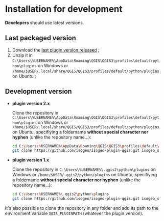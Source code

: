 # Installation for development

**Developers** should use latest versions.

## Last packaged version

1. Download the [last plugin version released](https://github.com/isogeo/isogeo-plugin-qgis/releases) ;
2. Unzip it in `C:\Users\%USERNAME%\AppData\Roaming\QGIS\QGIS3\profiles\default\python\plugins` on Windows or `/home/$USER/.local/share/QGIS/QGIS3/profiles/default/python/plugins` on Ubuntu ;

## Development version

* **plugin version 2.x**

    Clone the repository in  `C:\Users\%USERNAME%\AppData\Roaming\QGIS\QGIS3\profiles\default\python\plugins` on Windows or `/home/$USER/.local/share/QGIS/QGIS3/profiles/default/python/plugins` on Ubuntu, specifiying a foldername **without special character nor hyphen** (unlike the repository name...):

    ```bash
    cd C:\Users\%USERNAME%\AppData\Roaming\QGIS\QGIS3\profiles\default\python\plugins
    git clone https://github.com/isogeo/isogeo-plugin-qgis.git isogeo_search_engine_dev
    ```

* **plugin version 1.x**

    Clone the repository in  `C:\Users\%USERNAME%\.qgis2\python\plugins` on Windows or `/home/$USER/.qgis2/python/plugins` on Ubuntu, specifiying a foldername **without special character nor hyphen** (unlike the repository name...):

    ```bash
    cd C:\Users\%USERNAME%\.qgis2\python\plugins
    git clone https://github.com/isogeo/isogeo-plugin-qgis.git isogeo_search_engine_dev --branch qgis2
    ```

It's also possible to clone the repository in any folder and add its path to the environment variable `QGIS_PLUGINPATH` (whatever the plugin version).
